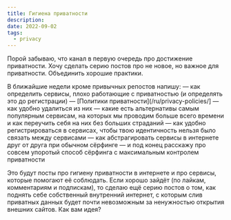 ```yaml
---
title: Гигиена приватности
description: 
date: 2022-09-02
tags:
  - privacy
---
```


Порой забываю, что канал в первую очередь про достижение приватности. Хочу сделать серию постов про не новое, но важное для приватности. Объединить хорошие практики.

В ближайшие недели кроме привычных репостов напишу:
— как определить сервисы, плохо работающие с приватностью (и определять это до регистрации) — [Политики приватности](/ru/privacy-policies/]
— как удобно удалиться из них
— какие есть альтернативы самым популярным сервисам, на которых мы проводим больше всего времени и как переучить себя на них без больших страданий
— как удобно регистрироваться в сервисах, чтобы твою идентичность нельзя было связать между сервисами
— как абстрагировать сервисы в интернете друг от друга при обычном сёрфинге
— и под конец расскажу про совсем упоротый способ сёрфинга с максимальным контролем приватности

Это будут посты про гигиену приватности в интернете и про сервисы, которые помогают её соблюдать.
Если хорошо зайдёт (по лайкам, комментариям и подпискам), то сделаю ещё серию постов о том, как поднять себе собственный внутренний интернет, с которым слив приватных данных будет почти невозможным за ненужностью открытия внешних сайтов. Как вам идея?
